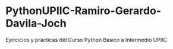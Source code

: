 # PythonUPIIC-Ramiro-Gerardo-Davila-Joch
Ejercicios y prácticas del Curso Python Basico a Intermedio UPIIC

